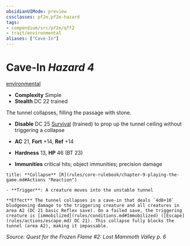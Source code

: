 ```yaml
---
obsidianUIMode: preview
cssclasses: pf2e,pf2e-hazard
tags:
- compendium/src/pf2e/qff2
- trait/environmental
aliases: ["Cave-In"]
---
```

# Cave-In *Hazard 4*  
[environmental](rules/traits/environmental.md "Environmental Hazard Trait")  

- **Complexity** Simple
- **Stealth** DC 22 trained  

The tunnel collapses, filling the passage with stone.

- **Disable** DC 25 [Survival](compendium/skills.md#Survival) (trained) to prop up the tunnel ceiling without triggering a collapse  

- **AC** 21, **Fort** +14, **Ref** +14
- **Hardness** 13, **HP** 46 (BT 23)
- **Immunities** critical hits; object immunities; precision damage

```ad-embed-ability
title: **Collapse** [R](rules/core-rulebook/chapter-9-playing-the-game.md#Actions "Reaction")

- **Trigger**: A creature moves into the unstable tunnel

**Effect** The tunnel collapses in a cave-in that deals `4d8+10` bludgeoning damage to the triggering creature and all creatures in area A2 (DC 21 basic Reflex save). On a failed save, the triggering creature is [immobilized](rules/conditions.md#Immobilized) ([Escape](rules/actions/escape.md) DC 21). This collapse fully blocks the tunnel (area A2), making it impassable.
```

*Source: Quest for the Frozen Flame #2: Lost Mammoth Valley p. 6*
